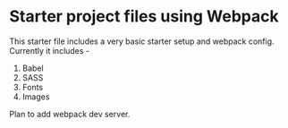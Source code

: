 # Starter project files using Webpack

This starter file includes a very basic starter setup and webpack config.
Currently it includes -

1. Babel
1. SASS
1. Fonts
1. Images

Plan to add webpack dev server.
